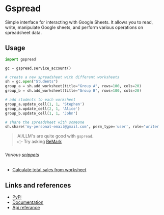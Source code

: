 # Gspread

Simple interface for interacting with Google Sheets. It allows you to read, write, manipulate Google sheets, and perform various operations on spreadsheet data.

## Usage

```python
import gspread

gc = gspread.service_account()

# create a new spreadsheet with different worksheets
sh = gc.open("Students")
group_a = sh.add_worksheet(title="Group A", rows=100, cols=20)
group_b = sh.add_worksheet(title="Group B", rows=100, cols=20)

# add students to each worksheet
group_a.update_cell(1, 1, 'Stephen')
group_a.update_cell(2, 1, 'Alice')
group_b.update_cell(1, 1, 'John')

# share the spreadsheet with someone
sh.share('my-personal-email@gmail.com', perm_type='user', role='writer')
```

> AI/LLM's are quite good with `gspread`.<br/>
👉 Try asking [ReMark](https://chat.robocorp.com)

###### Various [snippets](snippets)

- [Calculate total sales from worksheet](snippets/calculate_total_sales.py)

## Links and references

- [PyPI](https://pypi.org/project/gspread/)
- [Documentation](https://docs.gspread.org/en/latest/)
- [Api referance](https://docs.gspread.org/en/latest/api/index.html)
